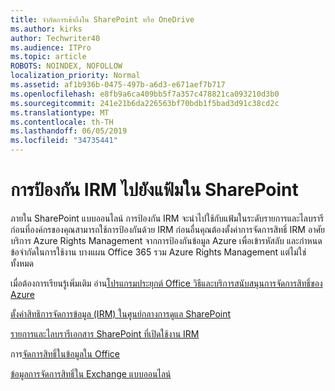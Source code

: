 ```yaml
---
title: จำกัดการเข้าถึงใน SharePoint หรือ OneDrive
ms.author: kirks
author: Techwriter40
ms.audience: ITPro
ms.topic: article
ROBOTS: NOINDEX, NOFOLLOW
localization_priority: Normal
ms.assetid: af1b936b-0475-497b-a6d3-e671aef7b717
ms.openlocfilehash: e8fb9a6ca409bb5f7a357c478821ca093210d3b0
ms.sourcegitcommit: 241e21b6da226563bf70bdb1f5bad3d91c38cd2c
ms.translationtype: MT
ms.contentlocale: th-TH
ms.lasthandoff: 06/05/2019
ms.locfileid: "34735441"
---
```

# <a name="irm-protection-to-sharepoint-files"></a>การป้องกัน IRM ไปยังแฟ้มใน SharePoint


ภายใน SharePoint แบบออนไลน์ การป้องกัน IRM จะนำไปใช้กับแฟ้มในระดับรายการและไลบรารี ก่อนที่องค์กรของคุณสามารถใช้การป้องกันด้วย IRM ก่อนอื่นคุณต้องตั้งค่าการจัดการสิทธิ์ IRM อาศัยบริการ Azure Rights Management จากการป้องกันข้อมูล Azure เพื่อเข้ารหัสลับ และกำหนดข้อจำกัดในการใช้งาน บางแผน Office 365 รวม Azure Rights Management แต่ไม่ใช่ทั้งหมด 

เมื่อต้องการเรียนรู้เพิ่มเติม อ่าน[โปรแกรมประยุกต์ Office วิธีและบริการสนับสนุนการจัดการสิทธิ์ของ Azure](https://docs.microsoft.com/azure/information-protection/understand-explore/office-apps-services-support)

[ตั้งค่าสิทธิการจัดการข้อมูล (IRM) ในศูนย์กลางการดูแล SharePoint](https://docs.microsoft.com/en-us/office365/securitycompliance/set-up-irm-in-sp-admin-center)

[รายการและไลบรารีเอกสาร SharePoint ที่เปิดใช้งาน IRM](https://docs.microsoft.com/en-us/office365/securitycompliance/set-up-irm-in-sp-admin-center#irm-enable-sharepoint-document-libraries-and-lists)

การ[จัดการสิทธิ์ในข้อมูลใน Office](https://support.office.com/en-US/Article/Information-Rights-Management-in-Office-c7a70797-6b1e-493f-acf7-92a39b85e30c)

[ข้อมูลการจัดการสิทธิ์ใน Exchange แบบออนไลน์](https://docs.microsoft.com/en-us/office365/SecurityCompliance/information-rights-management-in-exchange-online)


